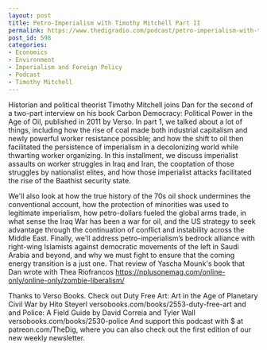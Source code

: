 ```yaml
---
layout: post
title: Petro-Imperialism with Timothy Mitchell Part II
permalink: https://www.thedigradio.com/podcast/petro-imperialism-with-timothy-mitchell-part-ii/index.html
post_id: 598
categories: 
- Economics
- Environment
- Imperialism and Foreign Policy
- Podcast
- Timothy Mitchell
---
```


Historian and political theorist Timothy Mitchell joins Dan for the second of a two-part interview on his book Carbon Democracy: Political Power in the Age of Oil, published in 2011 by Verso. In part 1, we talked about a lot of things, including how the rise of coal made both industrial capitalism and newly powerful worker resistance possible; and how the shift to oil then facilitated the persistence of imperialism in a decolonizing world while thwarting worker organizing. In this installment, we discuss imperialist assaults on worker struggles in Iraq and Iran, the cooptation of those struggles by nationalist elites, and how those imperialist attacks facilitated the rise of the Baathist security state.

We'll also look at how the true history of the 70s oil shock undermines the conventional account, how the protection of minorities was used to legitimate imperialism, how petro-dollars fueled the global arms trade, in what sense the Iraq War has been a war for oil, and the US strategy to seek advantage through the continuation of conflict and instability across the Middle East. Finally, we'll address petro-imperialism’s bedrock alliance with right-wing Islamists against democratic movements of the left in Saudi Arabia and beyond, and why we must fight to ensure that the coming energy transition is a just one. That review of Yascha Mounk's book that Dan wrote with Thea Riofrancos https://nplusonemag.com/online-only/online-only/zombie-liberalism/

Thanks to Verso Books. Check out Duty Free Art: Art in the Age of Planetary Civil War by Hito Steyerl versobooks.com/books/2553-duty-free-art and and Police: A Field Guide by David Correia and Tyler Wall versobooks.com/books/2530-police And support this podcast with $ at patreon.com/TheDig, where you can also check out the first edition of our new weekly newsletter.